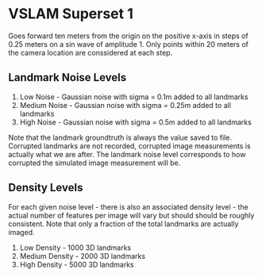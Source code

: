 # VSLAM Superset 1
Goes forward ten meters from the origin on the positive x-axis in steps of 0.25 meters on a sin wave of amplitude 1. Only points within 20 meters of the camera location are conssidered at each step.

## Landmark Noise Levels
1. Low Noise - Gaussian noise with sigma = 0.1m added to all landmarks
1. Medium Noise - Gaussian noise with sigma = 0.25m added to all landmarks
1. High Noise - Gaussian noise with sigma = 0.5m added to all landmarks

Note that the landmark groundtruth is always the value saved to file. Corrupted landmarks are not recorded, corrupted image measurements is actually what we are after. The landmark noise level corresponds to how corrupted the simulated image measurement will be.

## Density Levels
For each given noise level - there is also an associated density level - the actual number of features per image will vary but should should be roughly consistent. Note that only a fraction of the total landmarks are actually imaged.

1. Low Density - 1000 3D landmarks 
1. Medium Density - 2000 3D landmarks
1. High Density - 5000 3D landmarks